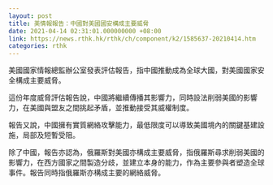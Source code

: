 ```yaml
---
layout: post
title: 美情報報告：中國對美國國安構成主要威脅
date: 2021-04-14 02:31:01.000000000 +08:00
link: https://news.rthk.hk/rthk/ch/component/k2/1585637-20210414.htm
categories: rthk
---
```


美國國家情報總監辦公室發表評估報告，指中國推動成為全球大國，對美國國家安全構成主要威脅。

這份年度威脅評估報告說，中國將繼續傳播其影響力，同時設法削弱美國的影響力，在美國與盟友之間挑起矛盾，並推動接受其威權制度。

報告又說，中國擁有實質網絡攻擊能力，最低限度可以導致美國境內的關鍵基建設施，局部及短暫受阻。

除了中國，報告亦認為，俄羅斯對美國亦構成主要威脅，指俄羅斯尋求削弱美國的影響力，在西方國家之間製造分歧，並建立本身的能力，作為主要參與者塑造全球事件。報告同時指俄羅斯亦構成主要的網絡威脅。
